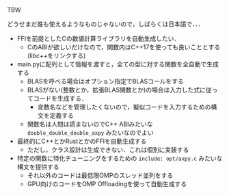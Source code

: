 TBW

どうせまだ誰も使えるようなものじゃないので，しばらくは日本語で．．．

- FFIを前提としたCの数値計算ライブラリを自動生成したい．
    - CのABIが欲しいだけなので，関数内はC++17を使っても良いこととする (libc++をリンクする)
- main.pyに配列として情報を渡すと，全ての型に対する関数を全自動で生成する
    - BLASを呼べる場合はオプション指定でBLASコールをする
    - BLASがない(整数とか，拡張BLAS関数とか)の場合は入力した式に従ってコードを生成する．
        - 変数名などを管理したくないので，擬似コードを入力するための構文を定義する
    - 関数名は人間は読まないのでC++ ABIみたいな`double_double_double_axpy` みたいなのでよい
- 最終的にC++とかRustとかのFFIを自動生成する
    - ただし，クラス設計は生成できない．これは個別に実装する
- 特定の関数に特化チューニングをするための `include: opt/axpy.c` みたいな構文を提供する
    - それ以外のコードは最低限OMPのスレッド並列をする
    - GPU向けのコードをOMP Offloadingを使って自動生成する
